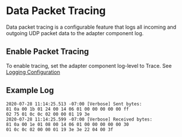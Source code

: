 

# Data Packet Tracing 

Data packet tracing is a configurable feature that logs all incoming and outgoing UDP packet data to the adapter component log.


## Enable Packet Tracing

To enable tracing, set the adapter component log-level to Trace. See [Logging Configuration](xref:LoggingConfiguration)


## Example Log

```
2020-07-28 11:14:25.513 -07:00 [Verbose] Sent bytes: 
81 0a 00 1b 01 24 00 14 06 01 00 00 00 00 00 ff 
02 75 01 0c 0c 02 00 00 01 19 3e 
2020-07-28 11:14:25.599 -07:00 [Verbose] Received bytes: 
81 0a 00 1e 01 08 00 14 06 01 00 00 00 00 00 30 
01 0c 0c 02 00 00 01 19 3e 3e 22 04 00 3f 
```

